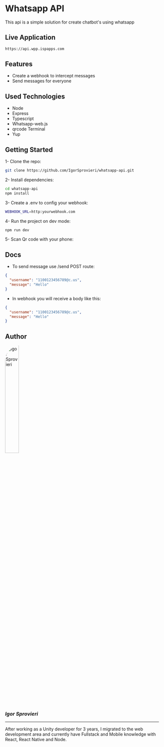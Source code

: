 # Whatsapp API

This api is a simple solution for create chatbot's using whatsapp

## Live Application

```bash
https://api.wpp.ispapps.com
```

## Features

- Create a webhook to intercept messages
- Send messages for everyone

## Used Technologies

- Node
- Express
- Typescript
- Whatsapp-web.js
- qrcode Terminal
- Yup

## Getting Started

1- Clone the repo:

```bash
git clone https://github.com/IgorSprovieri/whatsapp-api.git
```

2- Install dependencies:

```bash
cd whatsapp-api
npm install
```

3- Create a .env to config your webhook:

```bash
WEBHOOK_URL=http:yourwebhook.com
```

4- Run the project on dev mode:

```bash
npm run dev
```

5- Scan Qr code with your phone:

## Docs

- To send message use /send POST route:

```json
{
  "username": "1100123456789@c.us",
  "message": "Hello"
}
```

- In webhook you will receive a body like this:

```json
{
  "username": "1100123456789@c.us",
  "message": "Hello"
}
```

## Author

<img src="https://avatars.githubusercontent.com/u/72152106?v=4" alt="Igor Sprovieri" style="width: 30%; border-radius: 50px;"/>

### _Igor Sprovieri_

---

After working as a Unity developer for 3 years, I migrated to the web development area and currently have Fullstack and Mobile knowledge with React, React Native and Node.
